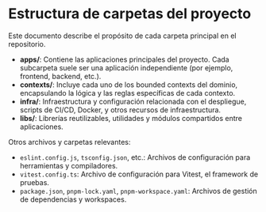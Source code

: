 # Estructura de carpetas del proyecto

Este documento describe el propósito de cada carpeta principal en el repositorio.

- **apps/**: Contiene las aplicaciones principales del proyecto. Cada subcarpeta suele ser una aplicación independiente (por ejemplo, frontend, backend, etc.).
- **contexts/**: Incluye cada uno de los bounded contexts del dominio, encapsulando la lógica y las reglas específicas de cada contexto.
- **infra/**: Infraestructura y configuración relacionada con el despliegue, scripts de CI/CD, Docker, y otros recursos de infraestructura.
- **libs/**: Librerías reutilizables, utilidades y módulos compartidos entre aplicaciones.

Otros archivos y carpetas relevantes:

- `eslint.config.js`, `tsconfig.json`, etc.: Archivos de configuración para herramientas y compiladores.
- `vitest.config.ts`: Archivo de configuración para Vitest, el framework de pruebas.
- `package.json`, `pnpm-lock.yaml`, `pnpm-workspace.yaml`: Archivos de gestión de dependencias y workspaces.
